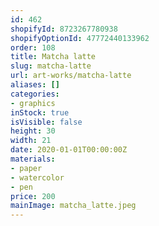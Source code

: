 ```yaml
---
id: 462
shopifyId: 8723267780938
shopifyOptionId: 47772440133962
order: 108
title: Matcha latte
slug: matcha-latte
url: art-works/matcha-latte
aliases: []
categories:
- graphics
inStock: true
isVisible: false
height: 30
width: 21
date: 2020-01-01T00:00:00Z
materials:
- paper
- watercolor
- pen
price: 200
mainImage: matcha_latte.jpeg
---
```

